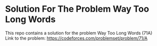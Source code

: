 # Solution For The Problem Way Too Long Words
This repo contains a solution for the problem Way Too Long Words (71A) <br>
Link to the problem: https://codeforces.com/problemset/problem/71/A
